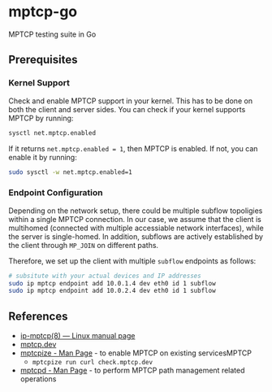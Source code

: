 # mptcp-go
MPTCP testing suite in Go

## Prerequisites

### Kernel Support

Check and enable MPTCP support in your kernel. This has to be done on both the client and server sides. You can check if your kernel supports MPTCP by running:
```bash
sysctl net.mptcp.enabled
```
If it returns `net.mptcp.enabled = 1`, then MPTCP is enabled. If not, you can enable it by running:

```bash
sudo sysctl -w net.mptcp.enabled=1
```
### Endpoint Configuration

Depending on the network setup, there could be multiple subflow topoligies within a single MPTCP connection.
In our case, we assume that the client is multihomed (connected with multiple accessiable network interfaces), while the server is single-homed.
In addition, subflows are actively established by the client through `MP_JOIN` on different paths.

Therefore, we set up the client with multiple `subflow` endpoints as follows:
```bash
# subsitute with your actual devices and IP addresses
sudo ip mptcp endpoint add 10.0.1.4 dev eth0 id 1 subflow
sudo ip mptcp endpoint add 10.0.2.4 dev eth0 id 1 subflow
```

## References
- [ip-mptcp(8) — Linux manual page](https://www.mankier.com/8/ip-mptcp)
- [mptcp.dev](https://www.mptcp.dev/)
- [mptcpize - Man Page](https://www.mankier.com/8/mptcpize) - to enable MPTCP on existing servicesMPTCP
    - `mptcpize run curl check.mptcp.dev`
- [mptcpd - Man Page](https://www.mankier.com/8/mptcpd) - to perform MPTCP path management related operations